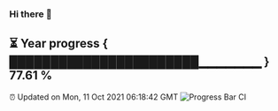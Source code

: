 ### Hi there 👋
⏳ Year progress { ███████████████████████▁▁▁▁▁▁▁ } 77.61 %
---
⏰ Updated on Mon, 11 Oct 2021 06:18:42 GMT
![Progress Bar CI](https://github.com/liununu/liununu/workflows/Progress%20Bar%20CI/badge.svg)
